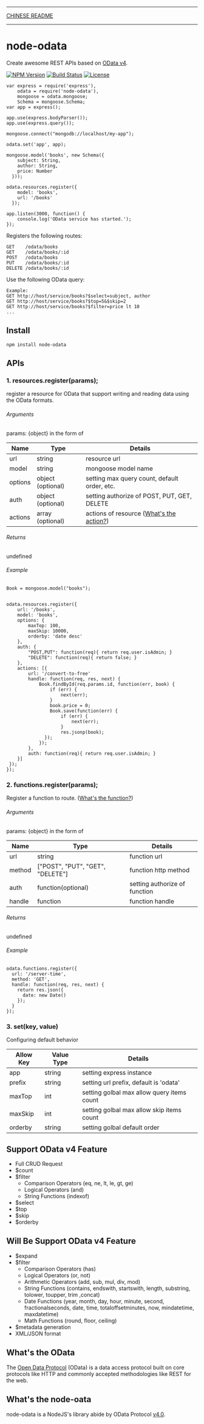 ***
[CHINESE README](https://github.com/TossShinHwa/node-odata/blob/master/README-cn.md)
***

node-odata
==========

Create awesome REST APIs based on [OData v4](http://www.odata.org/).

  [![NPM Version](https://img.shields.io/npm/v/node-odata.svg?style=flat)](https://www.npmjs.org/package/node-odata)
  [![Build Status](https://img.shields.io/travis/TossShinHwa/node-odata.svg?style=flat)](https://travis-ci.org/TossShinHwa/node-odata)
  [![License](http://img.shields.io/npm/l/node-odata.svg?style=flat)](https://github.com/TossShinHwa/node-odata/blob/master/LICENSE)

```
var express = require('express'),
    odata = require('node-odata'),
    mongoose = odata.mongoose;
    Schema = mongoose.Schema;
var app = express();

app.use(express.bodyParser());
app.use(express.query());

mongoose.connect("mongodb://localhost/my-app");

odata.set('app', app);

mongoose.model('books', new Schema({
    subject: String,
    author: String,
    price: Number
  }));

odata.resources.register({
    model: 'books',
    url: '/books'
  });

app.listen(3000, function() {
    console.log('OData service has started.');
});

```

Registers the following routes:

```
GET    /odata/books
GET    /odata/books/:id
POST   /odata/books
PUT    /odata/books/:id
DELETE /odata/books/:id
```

Use the following OData query:

```
Example:
GET http://host/service/books?$select=subject, author
GET http://host/service/books?$top=5&$skip=2
GET http://host/service/books?$filter=price lt 10
...

```

## Install

```
npm install node-odata
```


## APIs

### 1. resources.register(params);

register a resource for OData that support writing and reading data using the OData formats.

###### Arguments

params: {object} in the form of

| Name          | Type              | Details                                     | 
|---------------|-------------------|---------------------------------------------|
| url           | string            | resource url                                |
| model         | string            | mongoose model name                         |
| options       | object (optional) | setting max query count, default order, etc. |
| auth          | object (optional) | setting authorize of POST, PUT, GET, DELETE  |
| actions       | array (optional)  | actions of resource ([What's the action?](http://docs.oasis-open.org/odata/odata/v4.0/os/part1-protocol/odata-v4.0-os-part1-protocol.html#_Actions_1))|


###### Returns

undefined

###### Example

```
Book = mongoose.model("books");


odata.resources.register({
    url: '/books',
    model: 'books',
    options: {
        maxTop: 100,
        maxSkip: 10000,
        orderby: 'date desc'
    },
    auth: {
        "POST,PUT": function(req){ return req.user.isAdmin; }
        "DELETE": function(req){ return false; }
    },
    actions: [{
    	url: '/convert-to-free'
        handle: function(req, res, next) {
            Book.findById(req.params.id, function(err, book) {
                if (err) {
                    next(err);
                }
                book.price = 0;
                Book.save(function(err) {
                    if (err) {
                        next(err);
                    }
                    res.jsonp(book);
              });
            });
        },
        auth: function(req){ return req.user.isAdmin; }
    }]
 });
});

```
 
### 2. functions.register(params);

Register a function to route. ([What's the function?](http://docs.oasis-open.org/odata/odata/v4.0/os/part1-protocol/odata-v4.0-os-part1-protocol.html#_Functions_1))

###### Arguments

params: {object} in the form of

| Name          | Type                             | Details                             | 
|---------------|----------------------------------|-------------------------------------|
| url           | string                           | function url                        |
| method        | ["POST", "PUT", "GET", "DELETE"] | function http method                |
| auth          | function(optional)               | setting authorize of function       |
| handle        | function                         | function handle                     |                    |


###### Returns

undefined

###### Example

```
odata.functions.register({
  url: '/server-time',
  method: 'GET',
  handle: function(req, res, next) {
    return res.json({
      date: new Date()
    });
  }
});

```

### 3. set(key, value)

Configuring default behavior

| Allow Key     | Value Type                       | Details                                    | 
|---------------|----------------------------------|--------------------------------------------|
| app           | string                           | setting express instance                   |
| prefix        | string                           | setting url prefix, default is 'odata'     |
| maxTop        | int                              | setting golbal max allow query items count |
| maxSkip       | int                              | setting golbal max allow skip items count  |
| orderby       | string                           | setting golbal default order               | 


## Support OData v4 Feature

* Full CRUD Request
* $count
* $filter
  * Comparison Operators (eq, ne, lt, le, gt, ge)
  * Logical Operators (and)
  * String Functions (indexof)
* $select
* $top
* $skip
* $orderby


## Will Be Support OData v4 Feature

* $expand
* $filter
  * Comparison Operators (has)
  * Logical Operators (or, not)
  * Arithmetic Operators (add, sub, mul, div, mod)
  * String Functions (contains, endswith, startswith, length, substring, tolower, toupper, trim ,concat)
  * Date Functions (year, month, day, hour, minute, second, fractionalseconds, date, time, totaloffsetminutes, now, mindatetime, maxdatetime)
  * Math Functions (round, floor, ceiling)
* $metadata generation
* XML/JSON format


## What's the OData

The [Open Data Protocol](http://www.odata.org/) (OData) is a data access protocol built on core protocols like HTTP and commonly accepted methodologies like REST for the web.


## What's the node-oata

node-odata is a NodeJS's library abide by OData Protocol [v4.0](http://docs.oasis-open.org/odata/odata/v4.0/os/part1-protocol/odata-v4.0-os-part1-protocol.html).



